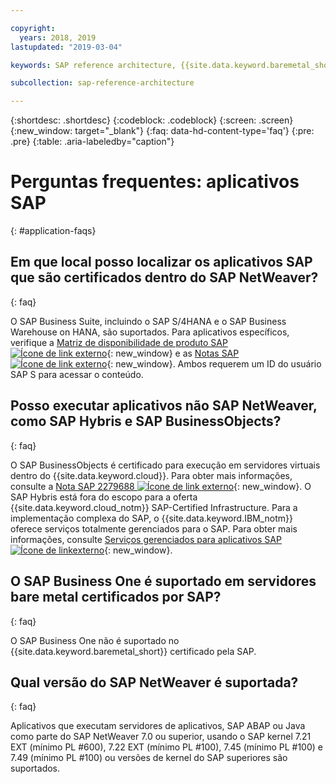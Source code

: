 ```yaml
---

copyright:
  years: 2018, 2019
lastupdated: "2019-03-04"

keywords: SAP reference architecture, {{site.data.keyword.baremetal_short}}, Advanced Business Application Programming, ABAP, application servers

subcollection: sap-reference-architecture

---
```


{:shortdesc: .shortdesc}
{:codeblock: .codeblock}
{:screen: .screen}
{:new_window: target="_blank"}
{:faq: data-hd-content-type='faq'}
{:pre: .pre}
{:table: .aria-labeledby="caption"}

# Perguntas frequentes: aplicativos SAP
{: #application-faqs}

## Em que local posso localizar os aplicativos SAP que são certificados dentro do SAP NetWeaver?
{: faq}

O SAP Business Suite, incluindo o SAP S/4HANA e o SAP Business Warehouse on HANA, são suportados. Para aplicativos específicos, verifique a [Matriz de disponibilidade de produto SAP ![Ícone de link externo](../../icons/launch-glyph.svg "Ícone de link externo")](https://support.sap.com/en/release-upgrade-maintenance.html){: new_window} e as [Notas SAP ![Ícone de link externo](../../icons/launch-glyph.svg "Ícone de link externo")](https://support.sap.com/en/index.html){: new_window}. Ambos requerem um ID do usuário SAP S para acessar o conteúdo.

## Posso executar aplicativos não SAP NetWeaver, como SAP Hybris e SAP BusinessObjects?
{: faq}

O SAP BusinessObjects é certificado para execução em servidores virtuais dentro do {{site.data.keyword.cloud}}. Para obter mais informações, consulte a [Nota SAP 2279688 ![Ícone de link externo](../../icons/launch-glyph.svg "Ícone de link externo")](https://launchpad.support.sap.com/#/notes/2279688){: new_window}. O SAP Hybris está fora do escopo para a oferta {{site.data.keyword.cloud_notm}} SAP-Certified Infrastructure. Para a implementação complexa do SAP, o {{site.data.keyword.IBM_notm}} oferece serviços totalmente gerenciados para o SAP. Para obter mais informações, consulte [Serviços gerenciados para aplicativos SAP ![Ícone de linkexterno](../../icons/launch-glyph.svg "Ícone de link externo")](https://www.ibm.com/cloud/sap/managed){: new_window}.


## O SAP Business One é suportado em servidores bare metal certificados por SAP?
{: faq}

O SAP Business One não é suportado no {{site.data.keyword.baremetal_short}} certificado pela SAP.

## Qual versão do SAP NetWeaver é suportada?
{: faq}

Aplicativos que executam servidores de aplicativos, SAP ABAP ou Java como parte do SAP NetWeaver 7.0 ou superior, usando o SAP kernel 7.21 EXT (mínimo PL #600), 7.22 EXT (mínimo PL #100), 7.45 (mínimo PL #100) e 7.49 (mínimo PL #100) ou versões de kernel do SAP superiores são suportados.
